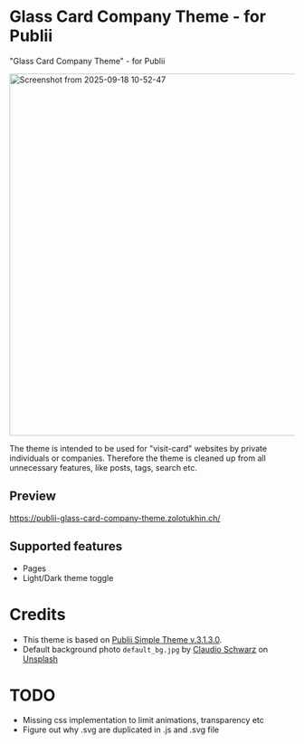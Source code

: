 # Glass Card Company Theme - for Publii
"Glass Card Company Theme" - for Publii

<img width="1280" height="640" alt="Screenshot from 2025-09-18 10-52-47" src="https://github.com/user-attachments/assets/90fbfd81-6ef6-4ffe-8a8e-7608fc0131d7" />

The theme is intended to be used for "visit-card" websites by private individuals or companies.
Therefore the theme is cleaned up from all unnecessary features, like posts, tags, search etc.

## Preview
https://publii-glass-card-company-theme.zolotukhin.ch/

## Supported features
- Pages
- Light/Dark theme toggle

# Credits
- This theme is based on [Publii Simple Theme v.3.1.3.0](https://marketplace.getpublii.com/themes/simple/).
- Default background photo `default_bg.jpg` by <a href="https://unsplash.com/@purzlbaum?utm_content=creditCopyText&utm_medium=referral&utm_source=unsplash">Claudio Schwarz</a> on <a href="https://unsplash.com/photos/a-red-bench-sitting-in-the-middle-of-a-courtyard-J_jSmZUakwI?utm_content=creditCopyText&utm_medium=referral&utm_source=unsplash">Unsplash</a>
    
# TODO
- Missing css implementation to limit animations, transparency etc
- Figure out why .svg are duplicated in .js and .svg file